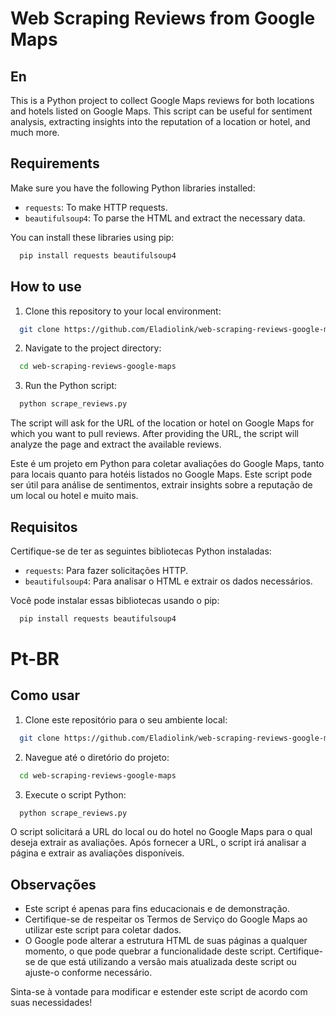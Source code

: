 # Web Scraping Reviews from Google Maps

## En

This is a Python project to collect Google Maps reviews for both locations and hotels listed on Google Maps. This script can be useful for sentiment analysis, extracting insights into the reputation of a location or hotel, and much more.

## Requirements

Make sure you have the following Python libraries installed:

- `requests`: To make HTTP requests.
- `beautifulsoup4`: To parse the HTML and extract the necessary data.

You can install these libraries using pip:

```sh 
  pip install requests beautifulsoup4
```

## How to use

1. Clone this repository to your local environment:

```sh 
  git clone https://github.com/Eladiolink/web-scraping-reviews-google-maps.git
```

2. Navigate to the project directory:

```sh 
  cd web-scraping-reviews-google-maps
```

3. Run the Python script:

```sh 
  python scrape_reviews.py
```

The script will ask for the URL of the location or hotel on Google Maps for which you want to pull reviews. After providing the URL, the script will analyze the page and extract the available reviews.

Este é um projeto em Python para coletar avaliações do Google Maps, tanto para locais quanto para hotéis listados no Google Maps. Este script pode ser útil para análise de sentimentos, extrair insights sobre a reputação de um local ou hotel e muito mais.

## Requisitos

Certifique-se de ter as seguintes bibliotecas Python instaladas:

- `requests`: Para fazer solicitações HTTP.
- `beautifulsoup4`: Para analisar o HTML e extrair os dados necessários.

Você pode instalar essas bibliotecas usando o pip:

```sh 
  pip install requests beautifulsoup4
```

# Pt-BR

## Como usar

1. Clone este repositório para o seu ambiente local:

```sh 
  git clone https://github.com/Eladiolink/web-scraping-reviews-google-maps.git
```

2. Navegue até o diretório do projeto:

```sh 
  cd web-scraping-reviews-google-maps
```

3. Execute o script Python:

```sh 
  python scrape_reviews.py
```

O script solicitará a URL do local ou do hotel no Google Maps para o qual deseja extrair as avaliações. Após fornecer a URL, o script irá analisar a página e extrair as avaliações disponíveis.

## Observações

- Este script é apenas para fins educacionais e de demonstração.
- Certifique-se de respeitar os Termos de Serviço do Google Maps ao utilizar este script para coletar dados.
- O Google pode alterar a estrutura HTML de suas páginas a qualquer momento, o que pode quebrar a funcionalidade deste script. Certifique-se de que está utilizando a versão mais atualizada deste script ou ajuste-o conforme necessário.

Sinta-se à vontade para modificar e estender este script de acordo com suas necessidades!
